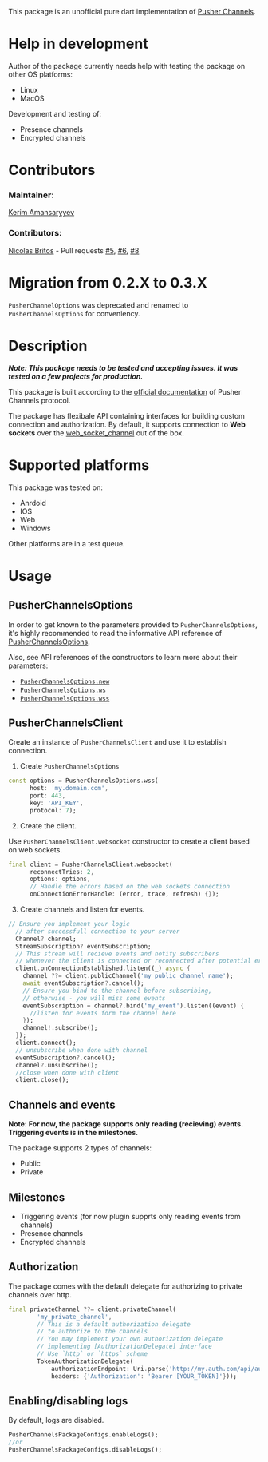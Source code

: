 This package is an unofficial pure dart implementation of [Pusher Channels](https://pusher.com/channels).

# Help in development

Author of the package currently needs help with testing the package on other OS platforms:
- Linux
- MacOS

Development and testing of:
- Presence channels
- Encrypted channels

# Contributors
### Maintainer: 

[Kerim Amansaryyev](https://github.com/mcfugger)


### Contributors:

[Nicolas Britos](https://github.com/nicobritos) - Pull requests [#5](https://github.com/mcfugger/dart_pusher_channels/pull/5),
[#6](https://github.com/mcfugger/dart_pusher_channels/pull/6),
[#8](https://github.com/mcfugger/dart_pusher_channels/pull/8)

# Migration from 0.2.X to 0.3.X
`PusherChannelOptions` was deprecated and renamed to `PusherChannelsOptions` for conveniency.

# Description

***Note: This package needs to be tested and accepting issues. It was tested on a few projects for production.***

This package is built according to the [official documentation](https://pusher.com/docs/channels/library_auth_reference/pusher-websockets-protocol/) of Pusher Channels protocol.

The package has flexibale API containing interfaces for building custom connection and authorization. By default, it supports connection to **Web sockets** over the [web_socket_channel](https://pub.dev/packages/web_socket_channel) out of the box.

# Supported platforms
This package was tested on:
* Anrdoid
* IOS
* Web
* Windows

Other platforms are in a test queue.

# Usage

## PusherChannelsOptions

In order to get known to  the parameters provided to `PusherChannelsOptions`, it's highly recommended to read the informative API reference of [PusherChannelsOptions](https://pub.dev/documentation/dart_pusher_channels/latest/dart_pusher_channels_base/PusherChannelsOptions-class.html).

Also, see API references of the constructors to learn more about their parameters:
- [`PusherChannelsOptions.new`](https://pub.dev/documentation/dart_pusher_channels/latest/dart_pusher_channels_base/PusherChannelsOptions/PusherChannelsOptions.html)
- [`PusherChannelsOptions.ws`](https://pub.dev/documentation/dart_pusher_channels/latest/dart_pusher_channels_base/PusherChannelsOptions/PusherChannelsOptions.ws.html)
- [`PusherChannelsOptions.wss`](https://pub.dev/documentation/dart_pusher_channels/latest/dart_pusher_channels_base/PusherChannelsOptions/PusherChannelsOptions.wss.html)

## PusherChannelsClient
Create an instance of `PusherChannelsClient` and use it to establish connection.

1. Create `PusherChannelsOptions`



```dart
const options = PusherChannelsOptions.wss(
      host: 'my.domain.com',
      port: 443,
      key: 'API_KEY',
      protocol: 7);

```
2. Create the client.

Use `PusherChannelsClient.websocket` constructor to create a client based on web sockets.

```dart
final client = PusherChannelsClient.websocket(
      reconnectTries: 2,
      options: options,
      // Handle the errors based on the web sockets connection
      onConnectionErrorHandle: (error, trace, refresh) {});
```

3. Create channels and listen for events.

```dart
// Ensure you implement your logic
  // after successfull connection to your server
  Channel? channel;
  StreamSubscription? eventSubscription;
  // This stream will recieve events and notify subscribers
  // whenever the client is connected or reconnected after potential error
  client.onConnectionEstablished.listen((_) async {
    channel ??= client.publicChannel('my_public_channel_name');
    await eventSubscription?.cancel();
    // Ensure you bind to the channel before subscribing,
    // otherwise - you will miss some events
    eventSubscription = channel?.bind('my_event').listen((event) {
      //listen for events form the channel here
    });
    channel!.subscribe();
  });
  client.connect();
  // unsubscribe when done with channel
  eventSubscription?.cancel();
  channel?.unsubscribe();
  //close when done with client
  client.close();
```


## Channels and events

**Note: For now, the package supports only reading (recieving) events. Triggering events is in the milestones.**

The package supports 2 types of channels:
* Public
* Private

## Milestones
* Triggering events (for now plugin supprts only reading events from channels)
* Presence channels
* Encrypted channels

## Authorization
The package comes with the default delegate for authorizing to private channels over http.

```dart
final privateChannel ??= client.privateChannel(
        'my_private_channel',
        // This is a default authorization delegate
        // to authorize to the channels
        // You may implement your own authorization delegate
        // implementing [AuthorizationDelegate] interface
        // Use `http` or `https` scheme
        TokenAuthorizationDelegate(
            authorizationEndpoint: Uri.parse('http://my.auth.com/api/auth'),
            headers: {'Authorization': 'Bearer [YOUR_TOKEN]'}));
```

## Enabling/disabling logs
By default, logs are disabled.
```dart
PusherChannelsPackageConfigs.enableLogs();
//or
PusherChannelsPackageConfigs.disableLogs();
```
